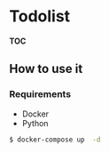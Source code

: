 # Todolist

__TOC__

## How to use it

### Requirements

- Docker
- Python

```bash
$ docker-compose up  -d
```